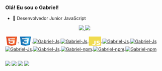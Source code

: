 ### Olá! Eu sou o Gabriel! 

- 🔭 Desenvolvedor Junior JavaScript 

<div align="center">
  <a href="https://github.com/GabrielSa07">
  <img height="160em" src="https://github-readme-stats.vercel.app/api?username=GabrielSa07&show_icons=true&theme=dark&count_private=true"/>
  <img height="120em" src="https://github-readme-stats.vercel.app/api/top-langs/?username=GabrielSa07&layout=compact&theme=dark"/>
</div>

<div style="display: inline_block"><br>
  <img align="center" alt="Gabriel-HTML" height="30" width="40" src="https://raw.githubusercontent.com/devicons/devicon/master/icons/html5/html5-original.svg">
  <img align="center" alt="Gabriel-CSS" height="30" width="40" src="https://raw.githubusercontent.com/devicons/devicon/master/icons/css3/css3-original.svg">
  <img align="center" alt="Gabriel-Js" height="30" width="40" src="https://cdn.jsdelivr.net/gh/devicons/devicon/icons/bootstrap/bootstrap-original.svg" />        
  <img align="center" alt="Gabriel-Js" height="30" width="40" src="https://cdn.jsdelivr.net/gh/devicons/devicon/icons/sass/sass-original.svg" />
  <img align="center" alt="Gabriel-Js" height="30" width="40" src="https://raw.githubusercontent.com/devicons/devicon/master/icons/javascript/javascript-plain.svg">
  <img align="center" alt="Gabriel-Js" height="30" width="40" src="https://cdn.jsdelivr.net/gh/devicons/devicon/icons/webpack/webpack-original.svg" />
  <img align="center" alt="Gabriel-Js" height="30" width="40" src="https://cdn.jsdelivr.net/gh/devicons/devicon/icons/babel/babel-original.svg" />    
  <img align="center" alt="Gabriel-Js" height="30" width="40" src="https://cdn.jsdelivr.net/gh/devicons/devicon/icons/git/git-original.svg" />
  <img align="center" alt="Gabriel-Js" height="30" width="40" src="https://cdn.jsdelivr.net/gh/devicons/devicon/icons/github/github-original.svg" />
  <img align="center" alt="Gabriel-npm" height="30" width="40" src="https://cdn.jsdelivr.net/gh/devicons/devicon/icons/npm/npm-original-wordmark.svg" />
  <img align="center" alt="Gabriel-npm" height="30" width="40" src="https://cdn.jsdelivr.net/gh/devicons/devicon/icons/nodejs/nodejs-original-wordmark.svg" />
  <img align="center" alt="Gabriel-npm" height="30" width="40" src="https://cdn.jsdelivr.net/gh/devicons/devicon/icons/mongodb/mongodb-original-wordmark.svg" />
         
</div>

##

<div>   
  <a href = "https://www.linkedin.com/in/gabriel-s%C3%A1-4787b422b/" target="_blank"><img src="https://img.shields.io/badge/LinkedIn-0077B5?style=for-the-badge&logo=linkedin&logoColor=white" target="_blank"></a>    
  <a href = "mailto:gabrielbentodesa@gmail.com?subject=Vim%20pelo%20Github!&body=Ol%C3%A1%2C%20vi%20seu%20perfil%20no%20Github%20e%20gostaria%20de%20saber..."><img src="https://img.shields.io/badge/-Gmail-%23333?style=for-the-badge&logo=gmail&logoColor=white" target="_blank"></a> 
  <a href = "https://github.com/GabrielSa07"><img src="https://img.shields.io/badge/GitHub-100000?style=for-the-badge&logo=github&logoColor=white" target="_blank"></a> 
  <a href = "https://www.instagram.com/bento_saa/" target="_blank"><img src="https://img.shields.io/badge/-Instagram-%23E4405F?style=for-the-badge&logo=instagram&logoColor=white" target="_blank"></a>
  
